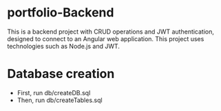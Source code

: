 # portfolio-Backend
This is a backend project with CRUD operations and JWT authentication, designed to connect to an Angular web application. This project uses technologies such as Node.js and JWT.

# Database creation
* First, run db/createDB.sql
* Then, run db/createTables.sql